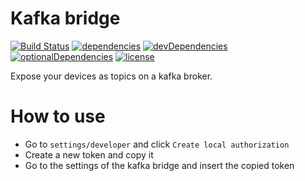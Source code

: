 # Kafka bridge

[![Build Status](https://travis-ci.org/tim-hellhake/kafka-bridge.svg?branch=master)](https://travis-ci.org/tim-hellhake/kafka-bridge)
[![dependencies](https://david-dm.org/tim-hellhake/kafka-bridge.svg)](https://david-dm.org/tim-hellhake/kafka-bridge)
[![devDependencies](https://david-dm.org/tim-hellhake/kafka-bridge/dev-status.svg)](https://david-dm.org/tim-hellhake/kafka-bridge?type=dev)
[![optionalDependencies](https://david-dm.org/tim-hellhake/kafka-bridge/optional-status.svg)](https://david-dm.org/tim-hellhake/kafka-bridge?type=optional)
[![license](https://img.shields.io/badge/license-MPL--2.0-blue.svg)](LICENSE)

Expose your devices as topics on a kafka broker.

# How to use
* Go to `settings/developer` and click `Create local authorization`
* Create a new token and copy it
* Go to the settings of the kafka bridge and insert the copied token
